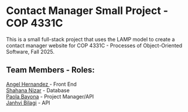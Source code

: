 # Contact Manager Small Project - COP 4331C

This is a small full-stack project that uses the LAMP model to create a contact manager website for COP 4331C - Processes of Object-Oriented Software, Fall 2025.

## Team Members - Roles:
[Angel Hernandez ](https://github.com/izac10) - Front End
<br> [Shahana Nizar](https://github.com/)  - Database 
<br> [Paola Bayona](https://github.com/pbayona9554)  - Project Manager/API
<br> [Janhvi Bilagi](https://github.com/ShahanaNizar)  - API
